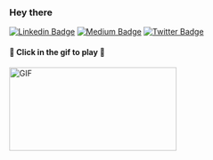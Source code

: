 ### Hey there
[![Linkedin Badge](https://img.shields.io/badge/-Wagner%20Franchin-283e4a?style=flat-square&logo=Linkedin&logoColor=white&link=https://www.linkedin.com/in/wagner-franchin/)](https://www.linkedin.com/in/wagner-franchin/)
[![Medium Badge](https://badgen.net/badge/icon/medium?icon=medium&label)](https://medium.com/@wagnerjfr)
[![Twitter Badge](https://badgen.net/badge/icon/twitter?icon=twitter&label)](https://twitter.com/wagnerjfr)

#### :rocket: Click in the gif to play :rocket:
<a href="https://sites.google.com/view/ufoinvasiongame/">
   <img align="center" alt="GIF" src="https://github.com/wagnerjfr/wagnerjfr/blob/main/res/ufo.gif?raw=true" width="300" height="150" />
</a>

